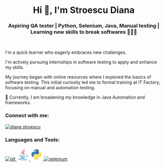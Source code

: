 
<h1 align="center">Hi 👋, I'm Stroescu Diana</h1>
<h3 align="center">Aspiring QA tester | Python, Selenium, Java, Manual testing | Learning new skills to break softwares 👩🏻‍💻</h3>
<p>&nbsp;</p>

I'm a quick learner who eagerly embraces new challenges. 

I'm actively pursuing internships in software testing to apply and enhance my skills.

My journey began with online resources where I explored the basics of software testing. This initial curiosity led me to formal training at IT Factory, focusing on manual and automation testing.

🌱 Currently, I am broadening my knowledge in Java Automation and frameworks.
<h3 align="left">Connect with me:</h3>
<p align="left">
<a href="https://www.linkedin.com/in/diana-stroescu-745997252/" target="blank"><img align="center" src="https://raw.githubusercontent.com/rahuldkjain/github-profile-readme-generator/master/src/images/icons/Social/linked-in-alt.svg" alt="diana stroescu" height="30" width="40" /></a>
</p>

<h3 align="left">Languages and Tools:</h3>
<p align="left"> <a href="https://git-scm.com/" target="_blank" rel="noreferrer"> <img src="https://www.vectorlogo.zone/logos/git-scm/git-scm-icon.svg" alt="git" width="40" height="40"/> </a> <a href="https://www.java.com" target="_blank" rel="noreferrer"> <img src="https://raw.githubusercontent.com/devicons/devicon/master/icons/java/java-original.svg" alt="java" width="40" height="40"/> </a> <a href="https://www.python.org" target="_blank" rel="noreferrer"> <img src="https://raw.githubusercontent.com/devicons/devicon/master/icons/python/python-original.svg" alt="python" width="40" height="40"/> </a> <a href="https://www.selenium.dev" target="_blank" rel="noreferrer"> <img src="https://raw.githubusercontent.com/detain/svg-logos/780f25886640cef088af994181646db2f6b1a3f8/svg/selenium-logo.svg" alt="selenium" width="40" height="40"/> </a> </p>
